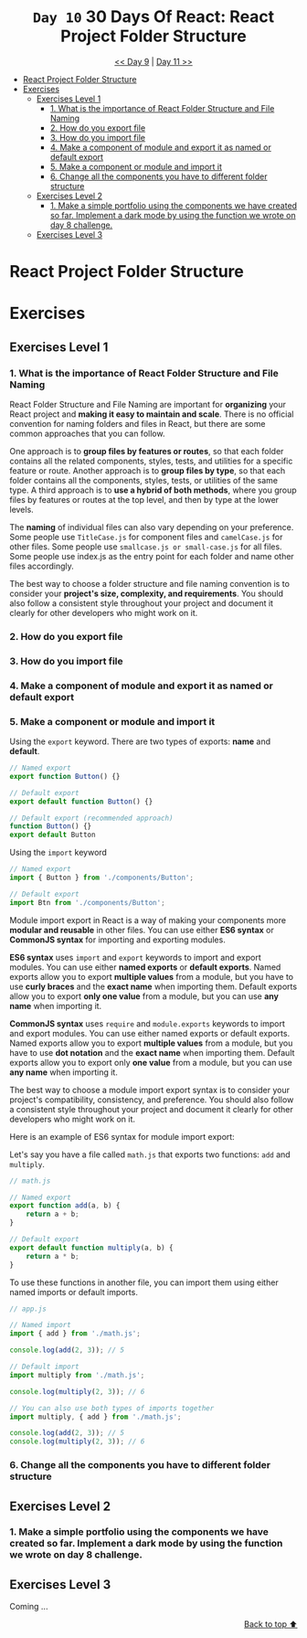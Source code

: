 <div align="center">

<h1> <code>Day 10</code> 30 Days Of React: React Project Folder Structure</h1>

[<< Day 9](../day-9/README.md) | [Day 11 >>](../day-11/README.md)

</div>

- [React Project Folder Structure](#react-project-folder-structure)
- [Exercises](#exercises)
  - [Exercises Level 1](#exercises-level-1)
    - [1. What is the importance of React Folder Structure and File Naming](#1-what-is-the-importance-of-react-folder-structure-and-file-naming)
    - [2. How do you export file](#2-how-do-you-export-file)
    - [3. How do you import file](#3-how-do-you-import-file)
    - [4. Make a component of module and export it as named or default export](#4-make-a-component-of-module-and-export-it-as-named-or-default-export)
    - [5. Make a component or module and import it](#5-make-a-component-or-module-and-import-it)
    - [6. Change all the components you have to different folder structure](#6-change-all-the-components-you-have-to-different-folder-structure)
  - [Exercises Level 2](#exercises-level-2)
    - [1. Make a simple portfolio using the components we have created so far. Implement a dark mode by using the function we wrote on day 8 challenge.](#1-make-a-simple-portfolio-using-the-components-we-have-created-so-far-implement-a-dark-mode-by-using-the-function-we-wrote-on-day-8-challenge)
  - [Exercises Level 3](#exercises-level-3)

# React Project Folder Structure

# Exercises

## Exercises Level 1

### 1. What is the importance of React Folder Structure and File Naming

React Folder Structure and File Naming are important for **organizing** your React project and **making it easy to maintain and scale**. There is no official convention for naming folders and files in React, but there are some common approaches that you can follow.

One approach is to **group files by features or routes**, so that each folder contains all the related components, styles, tests, and utilities for a specific feature or route.
Another approach is to **group files by type**, so that each folder contains all the components, styles, tests, or utilities of the same type.
A third approach is to **use a hybrid of both methods**, where you group files by features or routes at the top level, and then by type at the lower levels.

The **naming** of individual files can also vary depending on your preference. Some people use `TitleCase.js` for component files and `camelCase.js` for other files. Some people use `smallcase.js or small-case.js` for all files. Some people use index.js as the entry point for each folder and name other files accordingly.

The best way to choose a folder structure and file naming convention is to consider your **project's size, complexity, and requirements**. You should also follow a consistent style throughout your project and document it clearly for other developers who might work on it.

### 2. How do you export file

### 3. How do you import file

### 4. Make a component of module and export it as named or default export

### 5. Make a component or module and import it

Using the `export` keyword. There are two types of exports: **name** and **default**.

```js
// Named export
export function Button() {}

// Default export
export default function Button() {}

// Default export (recommended approach)
function Button() {}
export default Button
```

Using the `import` keyword

```js
// Named export
import { Button } from './components/Button';

// Default export
import Btn from './components/Button';
```

Module import export in React is a way of making your components more **modular and reusable** in other files. You can use either **ES6 syntax** or **CommonJS syntax** for importing and exporting modules.

**ES6 syntax** uses `import` and `export` keywords to import and export modules. You can use either **named exports** or **default exports**. Named exports allow you to export **multiple values** from a module, but you have to use **curly braces** and the **exact name** when importing them. Default exports allow you to export **only one value** from a module, but you can use **any name** when importing it.

**CommonJS syntax** uses `require` and `module.exports` keywords to import and export modules. You can use either named exports or default exports. Named exports allow you to export **multiple values** from a module, but you have to use **dot notation** and the **exact name** when importing them. Default exports allow you to export only **one value** from a module, but you can use **any name** when importing it.

The best way to choose a module import export syntax is to consider your project's compatibility, consistency, and preference. You should also follow a consistent style throughout your project and document it clearly for other developers who might work on it.

Here is an example of ES6 syntax for module import export:

Let's say you have a file called `math.js` that exports two functions: `add` and `multiply`.

```js
// math.js

// Named export
export function add(a, b) {
	return a + b;
}

// Default export
export default function multiply(a, b) {
	return a * b;
}
```

To use these functions in another file, you can import them using either named imports or default imports.

```js
// app.js

// Named import
import { add } from './math.js';

console.log(add(2, 3)); // 5

// Default import
import multiply from './math.js';

console.log(multiply(2, 3)); // 6

// You can also use both types of imports together
import multiply, { add } from './math.js';

console.log(add(2, 3)); // 5
console.log(multiply(2, 3)); // 6
```

### 6. Change all the components you have to different folder structure

## Exercises Level 2

### 1. Make a simple portfolio using the components we have created so far. Implement a dark mode by using the function we wrote on day 8 challenge.

## Exercises Level 3

Coming ...

<div align="right">

[Back to top ⬆️](#top)

</div>
